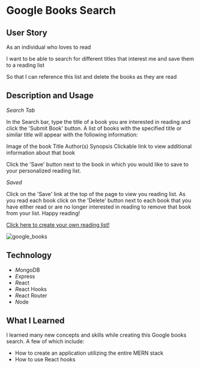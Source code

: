 # Google Books Search
## User Story
As an individual who loves to read

I want to be able to search for different titles that interest me and save them to a reading list

So that I can reference this list and delete the books as they are read 

## Description and Usage
*Search Tab*


In the Search bar, type the title of a book you are interested in reading and click the 'Submit Book' button. A list of books with the specified title or similar title will appear with the following information:


Image of the book
Title
Author(s)
Synopsis
Clickable link to view additional information about that book

Click the 'Save' button next to the book in which you would like to save to your personalized reading list.


*Saved*


Click on the 'Save' link at the top of the page to view you reading list. As you read each book click on the 'Delete' button next to each book that you have either read or are no longer interested in reading to remove that book from your list. Happy reading!


[Click here to create your own reading list!](https://ashleyw27.github.io/code_quiz/)

![google_books](assets/images/code-quiz.png)

## Technology
* *M*ongoDB
* *E*xpress
* *R*eact
* *R*eact Hooks
* *R*eact Router
* *N*ode
  
## What I Learned
I learned many new concepts and skills while creating this Google books search. A few of which include:
* How to create an application utilizing the entire MERN stack
* How to use React hooks
